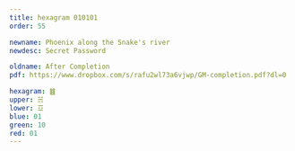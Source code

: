 ```yaml
---
title: hexagram 010101
order: 55

newname: Phoenix along the Snake's river
newdesc: Secret Password

oldname: After Completion
pdf: https://www.dropbox.com/s/rafu2wl73a6vjwp/GM-completion.pdf?dl=0

hexagram: ䷾
upper: ☵
lower: ☲
blue: 01
green: 10
red: 01
---
```

